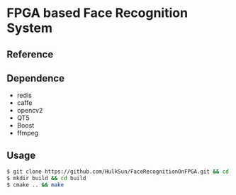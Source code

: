 # FPGA based Face Recognition System

## Reference

## Dependence
- redis
- caffe
- opencv2
- QT5
- Boost
- ffmpeg

## Usage
```bash
$ git clone https://github.com/HulkSun/FaceRecognitionOnFPGA.git && cd FaceRecognitionOnFPGA
$ mkdir build && cd build
$ cmake .. && make
```